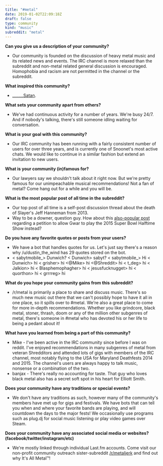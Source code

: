```yaml
---
title: "#metal"
date: 2019-01-02T22:09:18Z
draft: false
type: community
kind: "music"
subreddit: "metal"
---
```


**Can you give us a description of your community?**

* Our community is founded on the discussion of heavy metal music and its related news and events. The IRC channel is more relaxed than the subreddit and non-metal related general discussion is encouraged. Homophobia and racism are not permitted in the channel or the subreddit.

**What inspired this community?**

* <a href="https://www.youtube.com/watch?v=AUOs6SNm_gU">.........Satan</a>.

**What sets your community apart from others?**

* We've had continuous activity for a number of years. We're busy 24/7. And if nobody's talking, there's still someone idling waiting for conversation.

**What is your goal with this community?**

* Our IRC community has been running with a fairly consistent number of users for over three years, and is currently one of Snoonet's most active chats. We would like to continue in a similar fashion but extend an invitation to new users.

**What is your community (in)famous for?**

* Our lawyers say we shouldn't talk about it right now. But we're pretty famous for our unimpeachable musical recommendations! Not a fan of metal? Come hang out for a while and you will be.

**What is the most popular post of all time in the subreddit?**

* Our top post of all time is a self-post discussion thread about the death of Slayer's Jeff Hanneman from 2013.
* Way to be a downer, question guy. How about this <a href="https://www.reddit.com/r/Metal/comments/1m9ee3/petition_to_allow_gwar_to_perform_the_2015/">also-popular post</a> regarding a petition to allow Gwar to play the 2015 Super Bowl Halftime Show instead?

**Do you have any favorite quotes or posts from your users?**

* We have a bot that handles quotes for us. Let's just say there's a reason why /u/dustin_the_wind has 29 quotes stored on the bot.
* < sabytmobile_> Dunwich? < Dunwich> sabyt? < sabytmobile_> Hi < Dunwich> hi < grisher> hi <@Mike> hi <@Shreddit> hi < t_deg> hi < Jalkion> hi < Blasphemophagher> hi < jesusfucknugget> hi < quorthon> hi < grrrreg> hi

**What do you hope your community gains from this subreddit?**

* /r/metal is primarily a place to share and discuss music. There's so much new music out there that we can't possibly hope to have it all in one place, so it spills over to #metal. We're also a great place to come for more in-depth recommendations. Whether you like grindcore, black metal, stoner, thrash, doom or any of the million other subgenres of metal, there's someone in #metal who has devoted his or her life to being a pedant about it!

**What have you learned from being a part of this community?**

* Mike - I've been active in the IRC community since before I was on reddit. I've enjoyed recommendations in many subgenres of metal from veteran Shredditors and attended lots of gigs with members of the IRC channel, most notably flying to the USA for Maryland Deathfests 2014 and 2015. The channel's users are always happy to talk music, nonsense or a combination of the two.
* banjax - There's really no accounting for taste. That guy who loves black metal also has a secret soft spot in his heart for Elliott Smith.

**Does your community have any traditions or special events?**

* We don't have any traditions as such, however many of the community's members have met up for gigs and festivals. We have bots that can tell you when and where your favorite bands are playing, and will countdown the days to the major fests! We occasionally use programs such as plug.dj for social music listening or play video games over Steam.

**Does your community have any associated social media or websites? (facebook/twitter/instagram/etc)**

* We're mostly linked through individual Last.fm accounts. Come visit our non-profit community outreach sister-subreddit <a href="https://metaljerk.reddit.com">/r/metaljerk</a> and find out why It's All Metal™!

